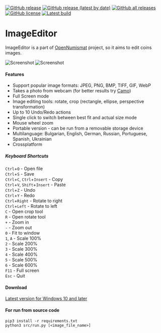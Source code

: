 [![GitHub release](https://img.shields.io/github/release/opennumismat/ImageEditor.svg)](https://github.com/opennumismat/ImageEditor/releases/)
[![GitHub release (latest by date)](https://img.shields.io/github/downloads/opennumismat/ImageEditor/latest/total.svg)](https://hanadigital.github.io/grev/?user=OpenNumismat&repo=ImageEditor)
[![GitHub all releases](https://img.shields.io/github/downloads/opennumismat/ImageEditor/total.svg)](https://hanadigital.github.io/grev/?user=OpenNumismat&repo=ImageEditor)
[![GitHub license](https://img.shields.io/github/license/opennumismat/ImageEditor.svg)](https://github.com/opennumismat/ImageEditor/blob/master/LICENSE)
[![Latest build](https://github.com/OpenNumismat/ImageEditor/actions/workflows/snapshot.yml/badge.svg)](https://github.com/OpenNumismat/ImageEditor/releases/tag/latest)

# ImageEditor

ImageEditor is a part of [OpenNumismat](http://opennumismat.github.io/) project, so it aims to edit coins images.

![Screenshot](https://opennumismat.github.io/images/imageEdit.png)
![Screenshot](https://opennumismat.github.io/images/imageEdit1.png)

#### Features

* Support popular image formats: JPEG, PNG, BMP, TIFF, GIF, WebP
* Takes a photo from webcam (for better results try [Camo](https://reincubate.com/camo/))
* Full Screen mode
* Image editing tools: rotate, crop (rectangle, ellipse, perspective transformation)
* Up to 10 Undo/Redo actions
* Single click to switch between best fit and actual size mode
* Mouse wheel zoom
* Portable version - can be run from a removable storage device
* Multilanguage: Bulgarian, English, German, Russian, Portuguese, Spanish, Ukrainian
* Crossplatform

##### Keyboard Shortcuts

`Ctrl`+`O` - Open file  
`Ctrl`+`S` - Save  
`Ctrl`+`C`, `Ctrl`+`Insert` - Copy  
`Ctrl`+`V`, `Shift`+`Insert` - Paste  
`Ctrl`+`Z` - Undo  
`Ctrl`+`Y` - Redo  
`Ctrl`+`Right` - Rotate to right  
`Ctrl`+`Left` - Rotate to left  
`C` - Open crop tool  
`R` - Open rotate tool  
`+` - Zoom in  
`-` - Zoom out  
`0` - Fit to window  
`1`, `A` - Scale 100%  
`2` - Scale 200%  
`3` - Scale 300%  
`4` - Scale 400%  
`5` - Scale 500%  
`6` - Scale 600%  
`F11` - Full screen  
`Esc` - Quit  

#### Download
[Latest version for Windows 10 and later](https://github.com/OpenNumismat/ImageEditor/releases/latest)

#### For run from source code
    pip3 install -r requirements.txt
    python3 src/run.py [<image_file_name>]
